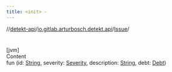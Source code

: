 ```yaml
---
title: <init> -
---
```

//[detekt-api](../../index.md)/[io.gitlab.arturbosch.detekt.api](../index.md)/[Issue](index.md)/[<init>](-init-.md)



# <init>  
[jvm]  
Content  
fun [<init>](-init-.md)(id: [String](https://kotlinlang.org/api/latest/jvm/stdlib/kotlin/-string/index.html), severity: [Severity](../-severity/index.md), description: [String](https://kotlinlang.org/api/latest/jvm/stdlib/kotlin/-string/index.html), debt: [Debt](../-debt/index.md))  



